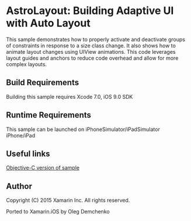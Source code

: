 AstroLayout: Building Adaptive UI with Auto Layout
==============

This sample demonstrates how to properly activate and deactivate groups of constraints in response to a size class change. It also shows how to animate layout changes using UIView animations. This code leverages layout guides and anchors to reduce code overhead and allow for more complex layouts.

Build Requirements
------------------

Building this sample requires Xcode 7.0, iOS 9.0 SDK


Runtime Requirements
------------------

This sample can be launched on iPhoneSimulator/iPadSimulator iPhone/iPad

Useful links
-------------

[Objective-C version of sample](https://developer.apple.com/library/prerelease/ios/samplecode/AstroLayout/Introduction/Intro.html)

Author
------ 
Copyright (C) 2015 Xamarin Inc. All rights reserved.

Ported to Xamarin.iOS by Oleg Demchenko
